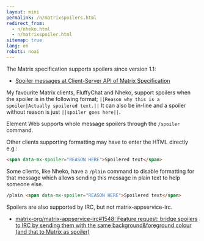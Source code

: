 ```yaml
---
layout: mini
permalink: /n/matrixspoilers.html
redirect_from:
  - n/nheko.html
  - n/matrixspoiler.html
sitemap: true
lang: en
robots: noai
---
```


The Matrix specification supports spoilers since version 1.1:

- [Spoiler messages at Client-Server API of Matrix Specification](https://spec.matrix.org/latest/client-server-api/#spoiler-messages)

My favourite Matrix clients, FluffyChat and Nheko, support spoilers when
the spoiler is in the following format; `||Reason why this is a spoiler|Actually
spoilered text.||` It can also be in-line and a spoiler without reason is just
`||spoiler goes here||`.

Element Web supports whole message spoilers through the `/spoiler` command.

Other clients supporting formatting may have to enter the HTML directly e.g.:

```html
<span data-mx-spoiler="REASON HERE">Spoilered text</span>
```

Some clients, like Nheko, have a `/plain` command to disable formatting for
that message which allows sending this message in plain text to help someone
else.

```html
/plain <span data-mx-spoiler="REASON HERE">Spoilered text</span>
```

Spoilers are also supported by IRC, but not matrix-appservice-irc.

- [matrix-org/matrix-appservice-irc#1548: Feature request: bridge spoilers to IRC by sending them with the same background&foreground colour (and that to Matrix as spoiler)](https://github.com/matrix-org/matrix-appservice-irc/issues/1548)
